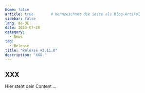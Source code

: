 ```yaml
---
home: false
article: true        # Kennzeichnet die Seite als Blog-Artikel
sidebar: false
lang: de-DE
date: 2025-07-28
category:
  - News
tag:
  - Release
title: "Release v3.11.0"
description: "XXX."
---
```


## XXX

Hier steht dein Content …
